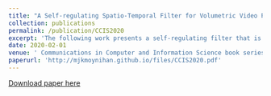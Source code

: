 ```yaml
---
title: "A Self-regulating Spatio-Temporal Filter for Volumetric Video Point Clouds"
collection: publications
permalink: /publication/CCIS2020
excerpt: 'The following work presents a self-regulating filter that is capable of performing accurate upsampling of dynamic point cloud data sequences captured using wide-baseline multi-view camera setups. This is achieved by using two-way temporal projection of edge-aware upsampled point clouds while imposing coherence and noise filtering via a windowed, self-regulating noise filter. We use a state of the art Spatio-Temporal Edge-Aware scene flow estimation to accurately model the motion of points across a sequence and then, leveraging the spatio-temporal inconsistency of unstructured noise, we perform a weighted Hausdorff distance-based noise filter over a given window. Our results demonstrate that this approach produces temporally coherent, upsampled point clouds while mitigating both additive and unstructured noise. In addition to filtering noise, the algorithm is able to greatly reduce intermittent loss of pertinent geometry. The system performs well in dynamic real world scenarios with both stationary and non-stationary cameras as well as synthetically rendered environments for baseline study.'
date: 2020-02-01
venue: ' Communications in Computer and Information Science book series (CCIS, volume 1182)'
paperurl: 'http://mjkmoynihan.github.io/files/CCIS2020.pdf'
---
```


[Download paper here](http://mjkmoynihan.github.io/files/CCIS2020.pdf)
